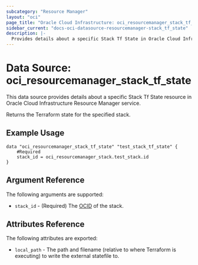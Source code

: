 ```yaml
---
subcategory: "Resource Manager"
layout: "oci"
page_title: "Oracle Cloud Infrastructure: oci_resourcemanager_stack_tf_state"
sidebar_current: "docs-oci-datasource-resourcemanager-stack_tf_state"
description: |-
  Provides details about a specific Stack Tf State in Oracle Cloud Infrastructure Resource Manager service
---
```


# Data Source: oci_resourcemanager_stack_tf_state
This data source provides details about a specific Stack Tf State resource in Oracle Cloud Infrastructure Resource Manager service.

Returns the Terraform state for the specified stack.

## Example Usage

```hcl
data "oci_resourcemanager_stack_tf_state" "test_stack_tf_state" {
	#Required
	stack_id = oci_resourcemanager_stack.test_stack.id
}
```

## Argument Reference

The following arguments are supported:

* `stack_id` - (Required) The [OCID](https://docs.cloud.oracle.com/iaas/Content/General/Concepts/identifiers.htm) of the stack.


## Attributes Reference

The following attributes are exported:

* `local_path` - The path and filename (relative to where Terraform is executing) to write the external statefile to. 

